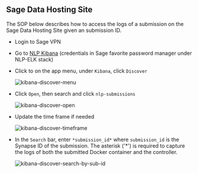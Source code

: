 ## Sage Data Hosting Site

The SOP below describes how to access the logs of a submission on the Sage Data
Hosting Site given an submission ID.

- Login to Sage VPN
- Go to [NLP Kibana](http://10.23.60.253) (credentials in Sage favorite password
  manager under NLP-ELK stack)
- Click to on the app menu, under `Kibana`, click `Discover`

  ![kibana-discover-menu][kibana-discover-menu]

- Click `Open`, then search and click `nlp-submissions`

  ![kibana-discover-open][kibana-discover-open]

- Update the time frame if needed

  ![kibana-discover-timeframe][kibana-discover-timeframe]

- In the `Search` bar, enter `*submission_id*` where `submission_id` is the
  Synapse ID of the submission. The asterisk ('*') is required to capture the
  logs of both the submitted Docker container and the controller.

  ![kibana-discover-search-by-sub-id][kibana-discover-search-by-sub-id]


<!-- Images -->

[kibana-discover-menu]: https://github.com/nlpsandbox/nlpsandbox-website-synapse/raw/staging/images/elk/kibana-discover-menu.png
[kibana-discover-open]: https://github.com/nlpsandbox/nlpsandbox-website-synapse/raw/staging/images/elk/kibana-discover-open.png
[kibana-discover-timeframe]: https://github.com/nlpsandbox/nlpsandbox-website-synapse/raw/staging/images/elk/kibana-discover-timeframe.png
[kibana-discover-search-by-sub-id]: https://github.com/nlpsandbox/nlpsandbox-website-synapse/raw/staging/images/elk/kibana-discover-search-by-sub-id.png
